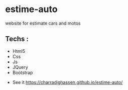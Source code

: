 # estime-auto
website for estimate cars and motos 
## Techs : 
- Html5
- Css
- Js
- JQuery
- Bootstrap
* See it  https://charradighassen.github.io/estime-auto/
